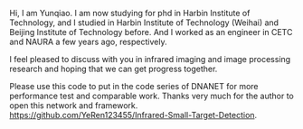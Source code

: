 Hi, I am Yunqiao. I am now studying for phd in Harbin Institute of Technology, and I studied in Harbin Institute of Technology (Weihai) and Beijing Institute of Technology before. And I worked as an engineer in CETC and NAURA a few years ago, respectively.

I feel pleased to discuss with you in infrared imaging and image processing research and hoping that we can get progress together. 

Please use this code to put in the code series of DNANET for more performance test and comparable work. Thanks very much for the author  to open this network and framework. https://github.com/YeRen123455/Infrared-Small-Target-Detection.
